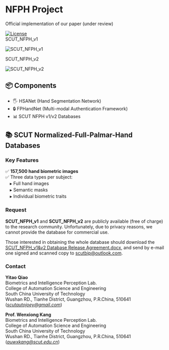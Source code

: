 # NFPH Project  
Official implementation of our paper (under review)

[![License](https://img.shields.io/badge/License-MIT-blue.svg)](https://opensource.org/licenses/MIT)  
SCUT_NFPH_v1

![SCUT_NFPH_v1](https://github.com/user-attachments/assets/178fd9af-4a8e-4e45-afdd-3642dc873a8f)

SCUT_NFPH_v2

![SCUT_NFPH_v2](https://github.com/user-attachments/assets/4296b48c-84f2-4956-8796-4c116e6fdd80)


## 📦 Components
- 🖐️ HSANet (Hand Segmentation Network)
- 🔒 FPHandNet (Multi-modal Authentication Framework)
- 📊 SCUT NFPH v1/v2 Databases

## 📚 SCUT Normalized-Full-Palmar-Hand Databases
### Key Features
✅ ​**157,500 hand biometric images**  
✅ Three data types per subject:  
　▸ Full hand images  
　▸ Semantic masks  
　▸ Individual biometric traits 

### Request

**SCUT_NFPH_v1** and **SCUT_NFPH_v2** are publicly available (free of charge) to the research community. Unfortunately, due to privacy reasons, we cannot provide the database for commercial use.

Those interested in obtaining the whole database should download the [SCUT_NFPH_v1&v2 Database Release Agreement.docx](./SCUT_NFPH_v1%26v2%20Database%20Release%20Agreement.docx), and send by e-mail one signed and scanned copy to scutbip@outlook.com.



### Contact

**Yitao Qiao**  
Biometrics and Intelligence Perception Lab.  
College of Automation Science and Engineering  
South China University of Technology  
Wushan RD., Tianhe District, Guangzhou, P.R.China, 510641  
(*scutautojoey@gmail.com*)

**Prof. Wenxiong Kang**  
Biometrics and Intelligence Perception Lab.  
College of Automation Science and Engineering  
South China University of Technology  
Wushan RD., Tianhe District, Guangzhou, P.R.China, 510641  
(*auwxkang@scut.edu.cn*)

